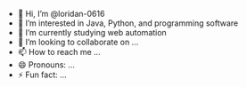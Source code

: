 - 👋 Hi, I’m @loridan-0616
- 👀 I’m interested in  Java, Python, and programming software
- 🌱 I’m currently studying web automation
- 💞️ I’m looking to collaborate on ...
- 📫 How to reach me ...
- 😄 Pronouns: ...
- ⚡ Fun fact: ...

<!---
loridan-0616/loridan-0616 is a ✨ special ✨ repository because its `README.md` (this file) appears on your GitHub profile.
You can click the Preview link to take a look at your changes.
--->
